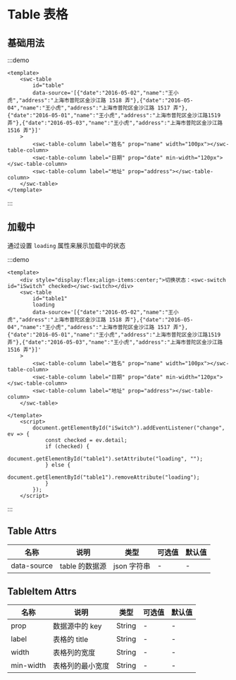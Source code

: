 # Table 表格

## 基础用法

:::demo
```vue
<template>
    <swc-table
        id="table"
        data-source='[{"date":"2016-05-02","name":"王小虎","address":"上海市普陀区金沙江路 1518 弄"},{"date":"2016-05-04","name":"王小虎","address":"上海市普陀区金沙江路 1517 弄"},{"date":"2016-05-01","name":"王小虎","address":"上海市普陀区金沙江路1519 弄"},{"date":"2016-05-03","name":"王小虎","address":"上海市普陀区金沙江路 1516 弄"}]'
    >
        <swc-table-column label="姓名" prop="name" width="100px"></swc-table-column>
        <swc-table-column label="日期" prop="date" min-width="120px"></swc-table-column>
        <swc-table-column label="地址" prop="address"></swc-table-column>
    </swc-table>
</template>
```
:::

## 加载中

通过设置 `loading` 属性来展示加载中的状态

:::demo
```vue
<template>
    <div style="display:flex;align-items:center;">切换状态：<swc-switch id="iSwitch" checked></swc-switch></div>
    <swc-table
        id="table1"
        loading
        data-source='[{"date":"2016-05-02","name":"王小虎","address":"上海市普陀区金沙江路 1518 弄"},{"date":"2016-05-04","name":"王小虎","address":"上海市普陀区金沙江路 1517 弄"},{"date":"2016-05-01","name":"王小虎","address":"上海市普陀区金沙江路1519 弄"},{"date":"2016-05-03","name":"王小虎","address":"上海市普陀区金沙江路 1516 弄"}]'
    >
        <swc-table-column label="姓名" prop="name" width="100px"></swc-table-column>
        <swc-table-column label="日期" prop="date" min-width="120px"></swc-table-column>
        <swc-table-column label="地址" prop="address"></swc-table-column>
    </swc-table>
    
</template>
    <script>
        document.getElementById("iSwitch").addEventListener("change", ev => {
            const checked = ev.detail;
            if (checked) {
                document.getElementById("table1").setAttribute("loading", "");
            } else {
                document.getElementById("table1").removeAttribute("loading");
            }
        });
    </script>
```
:::

## Table Attrs

| 名称        | 说明           | 类型        | 可选值 | 默认值 |
| ----------- | -------------- | ----------- | ------ | ------ |
| data-source | table 的数据源 | json 字符串 | -      | -      |

## TableItem Attrs

| 名称      | 说明             | 类型   | 可选值 | 默认值 |
| --------- | ---------------- | ------ | ------ | ------ |
| prop      | 数据源中的 key   | String | -      | -      |
| label     | 表格的 title     | String | -      | -      |
| width     | 表格列的宽度     | String | -      | -      |
| min-width | 表格列的最小宽度 | String | -      | -      |

<script setup>
import { onMounted } from 'vue';
onMounted(()=>{
    document.getElementById('iSwitch').addEventListener('change', ev=>{
        const checked = ev.detail;
        if(checked){
            document.getElementById('table1').setAttribute('loading', "")
        }else{
            document.getElementById('table1').removeAttribute('loading')
        }
    })
})
</script>
